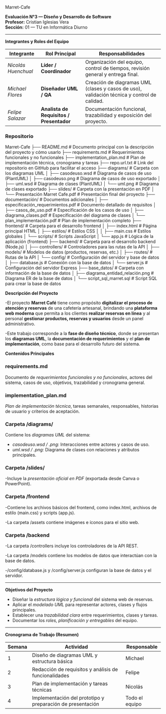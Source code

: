 Marret-Cafe

**Evaluación N°3 — Diseño y Desarrollo de Software**  
**Profesor:** Cristian Iglesias Vera  
**Sección:** 01 — TU en Informática Diurno  

--- 
**Integrantes y Roles del Equipo**

| **Integrante**       | **Rol Principal**            | **Responsabilidades**                                                              |
|----------------------|------------------------------|-----------------------------------------------------------------------------------|
| *Nicolás Huenchual*  | **Líder / Coordinador**      | Organización del equipo, control de tiempos, revisión general y entrega final.     |
| *Michael Flores*     | **Diseñador UML / QA**        | Creación de diagramas UML (clases y casos de uso), validación técnica y control de calidad. |
| *Felipe Salazar*     | **Analista de Requisitos / Presentador** | Documentación funcional, trazabilidad y exposición del proyecto.                |

### Repositorio

Marret-Cafe
├── README.md                        # Documento principal con la descripción del proyecto y cómo usarlo
├── requirements.md                  # Requerimientos funcionales y no funcionales
├── implementation_plan.md           # Plan de implementación técnica, cronograma y tareas
├── repo.url.txt                     # Link del repositorio en GitHub para facilitar el acceso
├── diagrams/                        # Carpeta con los diagramas UML
│   ├── casodeuso.wsd                # Diagrama de casos de uso (PlantUML)
│   ├── casodeuso.png                # Diagrama de casos de uso exportado
│   ├── uml.wsd                      # Diagrama de clases (PlantUML)
│   └── uml.png                      # Diagrama de clases exportado
├── slides/                          # Carpeta con la presentación en PDF
│   └── Presentación Marret Cafe.pdf # Presentación final del proyecto
├── documentación/                   # Documentos adicionales
│   ├── especificación_requerimientos.pdf  # Documento detallado de requisitos
│   ├── casos_de_uso.pdf             # Especificación de los casos de uso
│   ├── diagrama_clases.pdf         # Especificación del diagrama de clases
│   └── plan_implementación.pdf     # Plan de implementación completo
├── frontend/                        # Carpeta para el desarrollo frontend
│   ├── index.html                   # Página principal HTML
│   ├── estilos/                     # Estilos CSS
│   │   ├── main.css                 # Estilos globales
│   └── scripts/                     # Scripts JavaScript
│       └── app.js                   # Lógica de la aplicación (frontend)
├── backend/                         # Carpeta para el desarrollo backend (Node.js)
│   ├── controllers/                 # Controladores para las rutas de la API
│   ├── models/                      # Modelos de datos (productos, reservas, etc.)
│   ├── routes/                      # Rutas de la API
│   └── config/                      # Configuración del servidor y base de datos
│       ├── database.js              # Conexión con la base de datos
│       └── server.js                # Configuración del servidor Express
├── base_datos/                      # Carpeta con información de la base de datos
│   ├── diagrama_entidad_relación.png # Diagrama ER de la base de datos
│   └── script_sql_marret.sql        # Script SQL para crear la base de datos



**Descripción del Proyecto**

-El proyecto **Marret Café** tiene como propósito **digitalizar el proceso de atención y reservas** de una cafetería artesanal, brindando una **plataforma web moderna** que permita a los clientes **realizar reservas en línea** y al personal **gestionar productos, reservas y usuarios** desde un panel administrativo.

-Este trabajo corresponde a la **fase de diseño técnico**, donde se presentan los **diagramas UML**, la **documentación de requerimientos** y el **plan de implementación**, como base para el desarrollo futuro del sistema.


**Contenidos Principales**

### requirements.md
Documento de *requerimientos funcionales y no funcionales*, actores del sistema, casos de uso, objetivos, trazabilidad y cronograma general.

### implementation_plan.md
*Plan de implementación técnica*, tareas semanales, responsables, historias de usuario y criterios de aceptación.

### Carpeta /diagrams/
Contiene los *diagramas UML* del sistema:
- *casodeuso.wsd / .png:* Interacciones entre actores y casos de uso.  
- *uml.wsd / .png:* Diagrama de clases con relaciones y atributos principales.

### Carpeta /slides/

-Incluye la *presentación oficial en PDF* (exportada desde Canva o PowerPoint).

### Carpeta /frontend

-Contiene los archivos básicos del frontend, como index.html, archivos de estilo (main.css) y scripts (app.js).

-La carpeta /assets contiene imágenes e íconos para el sitio web.

### Carpeta /backend

-La carpeta /controllers incluye los controladores de la API REST.

-La carpeta /models contiene los modelos de datos que interactúan con la base de datos.

-/config/database.js y /config/server.js configuran la base de datos y el servidor.

---

**Objetivos del Proyecto**

- Diseñar la *estructura lógica y funcional* del sistema web de reservas.  
- Aplicar el *modelado UML* para representar actores, clases y flujos principales.  
- Establecer una *trazabilidad clara* entre requerimientos, clases y tareas.  
- Documentar los *roles, planificación y entregables* del equipo.  

---

**Cronograma de Trabajo (Resumen)**

| Semana | Actividad                                                  | Responsable    |
| ------ | ---------------------------------------------------------- | -------------- |
| 1      | Diseño de diagramas UML y estructura básica                | Michael        |
| 2      | Redacción de requisitos y análisis de funcionalidades      | Felipe         |
| 3      | Plan de implementación y tareas técnicas                   | Nicolás        |
| 4      | Implementación del prototipo y preparación de presentación | Todo el equipo |
